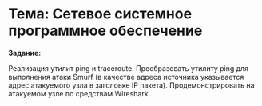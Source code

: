 # Тема: Сетевое системное программное обеспечение

**Задание:**

Реализация утилит ping и traceroute. Преобразовать утилиту ping для выполнения атаки Smurf (в качестве адреса источника указывается адрес атакуемого узла в заголовке IP ­пакета). Продемонстрировать на атакуемом узле по средствам Wireshark.
